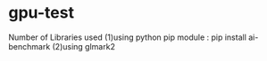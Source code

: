 # gpu-test

Number of Libraries used
(1)using python pip module : pip install ai-benchmark
(2)using glmark2
